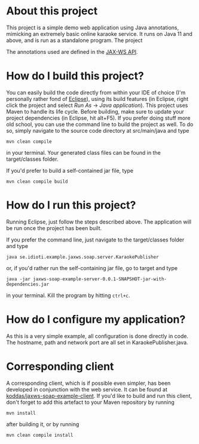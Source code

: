 # About this project

This project is a simple demo web application using Java annotations,
mimicking an extremely basic online karaoke service. It runs on Java 11 and above, and is run as a standalone program.
The project

The annotations used are defined in the
[JAX-WS API](https://en.wikipedia.org/wiki/Java_API_for_XML_Web_Services).

# How do I build this project?

You can easily build the code directly from within your IDE of choice (I'm
personally rather fond of [Eclipse](http://www.eclipse.org)), using its build
features (in Eclipse, right click the project and select *Run As* ->
*Java application*). This project uses Maven to handle its life cycle. Before
building, make sure to update your project dependencies (in Eclipse, hit
alt+F5). If you prefer doing stuff more old school, you can use the command
line to build the project as well. To do so, simply navigate to the source code
directory at src/main/java and type

    mvn clean compile

in your terminal. Your generated class files can be found in the target/classes
folder.

If you'd prefer to build a self-contained jar file, type

	mvn clean compile build

# How do I run this project?

Running Eclipse, just follow the steps described above. The application will
be run once the project has been built.

If you prefer the command line, just navigate to the target/classes folder and
type

    java se.idioti.example.jaxws.soap.server.KaraokePublisher

or, if you'd rather run the self-containing jar file, go to target and type 

	java -jar jaxws-soap-example-server-0.0.1-SNAPSHOT-jar-with-dependencies.jar

in your terminal. Kill the program by hitting ```ctrl+c```.

# How do I configure my application?

As this is a very simple example, all configuration is done directly in code.
The hostname, path and network port are all set in KaraokePublisher.java.

# Corresponding client

A corresponding client, which is if possible even simpler, has been developed
in conjunction with the web service. It can be found at
[koddas/jaxws-soap-example-client](http://github.com/koddas/jaxws-soap-example-client).
If you'd like to build and run this client, don't forget to add this artefact
to your Maven repository by running

	mvn install

after building it, or by running

	mvn clean compile install